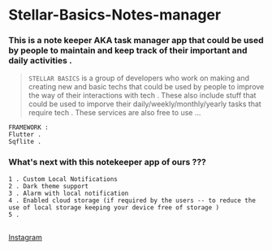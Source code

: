 # Stellar-Basics-Notes-manager
### This is a note keeper AKA task manager app that could be used by people to maintain and keep track of their important and daily activities .
> `STELLAR BASICS` is a group of developers who work on making and creating new and basic techs that could be used by people to improve the way of their interactions with tech . These also include stuff that could be used to imporve their daily/weekly/monthly/yearly tasks that require tech . These services are also free to use ...
```
FRAMEWORK :
Flutter .
Sqflite .
```

### What's next with this notekeeper app of ours ??? 
```
1 . Custom Local Notifications 
2 . Dark theme support 
3 . Alarm with local notification
4 . Enabled cloud storage (if required by the users -- to reduce the use of local storage keeping your device free of storage ) 
5 . 
```
## 
[Instagram](https://www.instagram.com/shimron.alakkal/)
